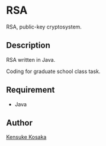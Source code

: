 # RSA
RSA, public-key cryptosystem.

## Description
RSA written in Java.

Coding for graduate school class task.

## Requirement
- Java

## Author
[Kensuke Kosaka](https://github.com/trileg "https://github.com/trileg")